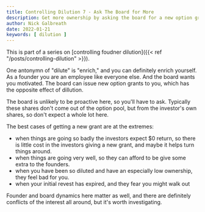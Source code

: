 ```yaml
---
title: Controlling Dilution 7 - Ask The Board for More
description: Get more ownership by asking the board for a new option grant.  It's worth a try.
author: Nick Galbreath
date: 2022-01-21
keywords: [ dilution ]
---
```

This is part of a series on [controlling foudner dilution]({{< ref "/posts/controlling-dilution" >}}).

One antonymn of "dilute" is "enrich," and you can definitely enrich yourself. As a founder you are an employee like everyone else.  And the board wants you motivated.  The board can issue new option grants to you, which has the opposite effect of dillution.

The board is unlikely to be proactive here, so you'll have to ask. Typically these shares don't come out of the option pool, but from the investor's own shares, so don't expect a whole lot here.

The best cases of getting a new grant are at the extremes:
* when things are going so badly the investors expect $0 return, so there is little cost in the investors giving a new grant, and maybe it helps turn things around. 
* when things are going very well, so they can afford to be give some extra to the founders.
* when you have been so diluted and have an especially low ownership, they feel bad for you.
* when your initial revest has expired, and they fear you might walk out

Founder and board dynamics here matter as well, and there are definitely conflicts of the interest all around, but it's worth investigating.

